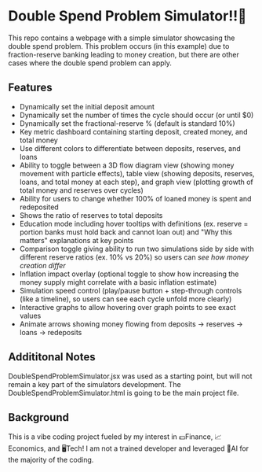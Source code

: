 # Double Spend Problem Simulator‼️🏧
This repo contains a webpage with a simple simulator showcasing the double spend problem. This problem occurs (in this example) due to fraction-reserve banking leading to money creation, but there are other cases where the double spend problem can apply.

## Features
- Dynamically set the initial deposit amount
- Dynamically set the number of times the cycle should occur (or until $0)
- Dynamically set the fractional-reserve % (default is standard 10%)
- Key metric dashboard containing starting deposit, created money, and total money
- Use different colors to differentiate between deposits, reserves, and loans
- Ability to toggle between a 3D flow diagram view (showing money movement with particle effects), table view (showing deposits, reserves, loans, and total money at each step), and graph view (plotting growth of total money and reserves over cycles)
- Ability for users to change whether 100% of loaned money is spent and redeposited
- Shows the ratio of reserves to total deposits
- Education mode including hover tooltips with definitions (ex. reserve = portion banks must hold back and cannot loan out) and "Why this matters" explanations at key points
- Comparison toggle giving ability to run two simulations side by side with different reserve ratios (ex. 10% vs 20%) so users can *see how money creation differ*
- Inflation impact overlay (optional toggle to show how increasing the money supply might correlate with a basic inflation estimate)
- Simulation speed control (play/pause button + step-through controls (like a timeline), so users can see each cycle unfold more clearly)
- Interactive graphs to allow hovering over graph points to see exact values
- Animate arrows showing money flowing from deposits -> reserves -> loans -> redeposits

## Addititonal Notes
DoubleSpendProblemSimulator.jsx was used as a starting point, but will not remain a key part of the simulators development. The DoubleSpendProblemSimulator.html is going to be the main project file.

## Background
This is a vibe coding project fueled by my interest in 💵Finance, 📈Economics, and 🖥️Tech! I am not a trained developer and leveraged 🤖AI for the majority of the coding.